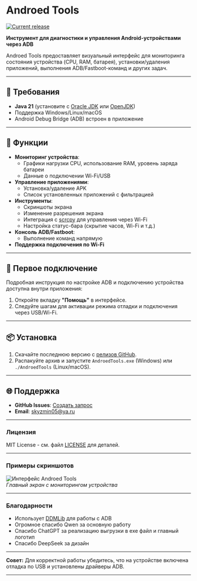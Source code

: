 # Androed Tools  
[![Current release](https://img.shields.io/github/v/release/flar1o/AndroedTools)](https://github.com/flar1o/AndroedTools/releases/latest)

**Инструмент для диагностики и управления Android-устройствами через ADB**  

Androed Tools предоставляет визуальный интерфейс для мониторинга состояния устройства (CPU, RAM, батарея), установки/удаления приложений, выполнения ADB/Fastboot-команд и других задач.

---

## 🔧 Требования  
- **Java 21** (установите с [Oracle JDK](https://www.oracle.com/java/technologies/downloads/)  или [OpenJDK](https://adoptium.net/))   
- Поддержка Windows/Linux/macOS  
- Android Debug Bridge (ADB) встроен в приложение  

---

## 🚀 Функции  
- **Мониторинг устройства**:  
  - Графики нагрузки CPU, использование RAM, уровень заряда батареи  
  - Данные о подключении Wi-Fi/USB  
- **Управление приложениями**:  
  - Установка/удаление APK  
  - Список установленных приложений с фильтрацией  
- **Инструменты**:  
  - Скриншоты экрана  
  - Изменение разрешения экрана  
  - Интеграция с [scrcpy](https://github.com/Genymobile/scrcpy)  для управления через Wi-Fi  
  - Настройка статус-бара (скрытие часов, Wi-Fi и т.д.)  
- **Консоль ADB/Fastboot**:  
  - Выполнение команд напрямую
- **Поддержка подключения по Wi-Fi**  

---

## 📖 Первое подключение  
Подробная инструкция по настройке ADB и подключению устройства доступна внутри приложения:  
1. Откройте вкладку **"Помощь"** в интерфейсе.  
2. Следуйте шагам для активации режима отладки и подключения через USB/Wi-Fi.  

---

## 📦 Установка  
1. Скачайте последнюю версию с [релизов GitHub](https://github.com/flar1o/AndroedTools/releases).   
2. Распакуйте архив и запустите `AndroedTools.exe` (Windows) или `./AndroedTools` (Linux/macOS).  

---

## 🌐 Поддержка  
- **GitHub Issues**: [Создать запрос](https://github.com/flar1o/AndroedTools/issues)   
- **Email**: skyzmin05@ya.ru  

---

### Лицензия  
MIT License - см. файл [LICENSE](LICENSE) для деталей.  

---

### Примеры скриншотов  
![Интерфейс Androed Tools](screenshots/main_window.png)  
*Главный экран с мониторингом устройства*

---

### Благодарности  
- Использует [DDMLib](https://github.com/android/ddmlib)  для работы с ADB  
- Огромное спасибо Qwen за основную работу
- Спасибо ChatGPT за реализацию выгрузки в exe файл и главный логотип
- Спасибо DeepSeek за дизайн

---

**Совет:** Для корректной работы убедитесь, что на устройстве включена отладка по USB и установлены драйверы ADB.  

--- 
